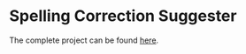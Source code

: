 # Spelling Correction Suggester
The complete project can be found [here](https://spelling-correction-suggester.herokuapp.com).
